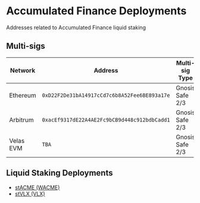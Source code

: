 # Accumulated Finance Deployments
Addresses related to Accumulated Finance liquid staking

## Multi-sigs
| Network | Address | Multi-sig Type | Explorer |
| -- | -- | -- | -- |
| Ethereum | `0xD22F2De31bA14917cCd7c6b8A52Fee6BE893a17e` | Gnosis Safe 2/3 | [Explorer](https://etherscan.io/address/0xD22F2De31bA14917cCd7c6b8A52Fee6BE893a17e) |
| Arbitrum | `0xacEf9317dE22A4AE2Fc9bCB9d448c912bdbCadd1` | Gnosis Safe 2/3 | [Explorer](https://arbiscan.io/address/0xacEf9317dE22A4AE2Fc9bCB9d448c912bdbCadd1) |
| Velas EVM | `TBA` | Gnosis Safe 2/3 | `TBA` |

## Liquid Staking Deployments
- [stACME (WACME)](WACME.md)
- [stVLX (VLX)](VLX.md)

